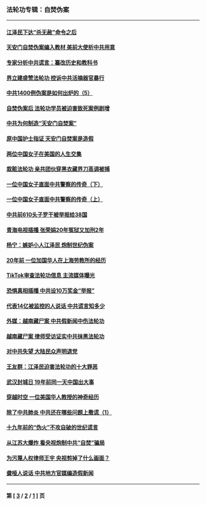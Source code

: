 ### 法轮功专辑：自焚伪案
---
#### [江泽民下达“杀无赦”命令之后](../../pages/nf5562/n13878084.md?07180430) 
#### [天安门自焚伪案编入教材 美前大使析中共用意](../../pages/nf5562/n13791932.md?07180430) 
#### [专家分析中共谎言：纂改历史和教科书](../../pages/nf5562/n13781542.md?07180430) 
#### [界立建盛赞法轮功 控诉中共活摘器官暴行](../../pages/nf5562/n13781971.md?07180430) 
#### [中共1400例伪案是如何出炉的（5）](../../pages/nf5562/n13226831.md?07180430) 
#### [自焚伪案后 法轮功学员被迫害致死案例剧增](../../pages/nf5562/n13190600.md?07180430) 
#### [中共为何制造“天安门自焚案”](../../pages/nf5562/n13183270.md?07180430) 
#### [原中国护士指证 天安门自焚案是造假](../../pages/nf5562/n13172289.md?07180430) 
#### [两位中国女子在美国的人生交集](../../pages/nf5562/n13156138.md?07180430) 
#### [栽赃法轮功 亲共团伙穿黑衣藏界刀高调被捕](../../pages/nf5562/n13073780.md?07180430) 
#### [一位中国女子直面中共警察的传奇（下）](../../pages/nf5562/n12989706.md?07180430) 
#### [一位中国女子直面中共警察的传奇（上）](../../pages/nf5562/n12985072.md?07180430) 
#### [中共前610头子罗干被举报给38国](../../pages/nf5562/n12975419.md?07180430) 
#### [青海电视插播 张荣娟20年冤狱又加刑2年](../../pages/nf5562/n12738166.md?07180430) 
#### [杨宁：嫉妒小人江泽民 炮制世纪伪案](../../pages/nf5562/n12724108.md?07180430) 
#### [20年前 一位加国华人在上海劳教所的经历](../../pages/nf5562/n12707932.md?07180430) 
#### [TikTok审查法轮功信息 主流媒体曝光](../../pages/nf5562/n12362336.md?07180430) 
#### [恐惧真相插播 中共设10万奖金“举报”](../../pages/nf5562/n12306396.md?07180430) 
#### [代表14亿被监控的人说话 中共谎言知多少](../../pages/nf5562/n12297484.md?07180430) 
#### [外媒：越南藏尸案 中共假新闻中伤法轮功](../../pages/nf5562/n12264411.md?07180430) 
#### [越南藏尸案 律师受访证实中共抹黑法轮功](../../pages/nf5562/n12261878.md?07180430) 
#### [对中共失望 大陆民众声明退党](../../pages/nf5562/n12187315.md?07180430) 
#### [王友群：江泽民迫害法轮功的十大罪恶](../../pages/nf5562/n12169074.md?07180430) 
#### [武汉封城日 19年前同一天中国出大事](../../pages/nf5562/n12150901.md?07180430) 
#### [穿越时空  一位美国华人教授的神奇经历](../../pages/nf5562/n12097460.md?07180430) 
#### [除了中共肺炎 中共还在哪些问题上撒谎（1）](../../pages/nf5562/n11955770.md?07180430) 
#### [十九年前的“伪火”不攻自破的世纪谎言](../../pages/nf5562/n11813238.md?07180430) 
#### [从江苏大爆炸 看央视炮制中共“自焚”骗局](../../pages/nf5562/n11140275.md?07180430) 
#### [为污蔑人权律师王宇 央视剪掉了什么画面？](../../pages/nf5562/n11130142.md?07180430) 
#### [聋哑人说话 中共地方官媒编造假新闻](../../pages/nf5562/n11006067.md?07180430) 

---
#### 第 [ [3](./3.md?07180430) / [2](./2.md?07180430) / [1](./1.md?07180430) ] 页
